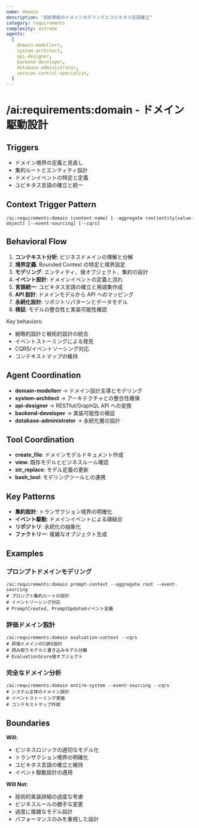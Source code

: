 ```yaml
---
name: domain
description: "DDD準拠のドメインモデリングとユビキタス言語確立"
category: requirements
complexity: extreme
agents:
  [
    domain-modellerr,
    system-architect,
    api-designer,
    backend-developer,
    database-administrator,
    version-control-specialist,
  ]
---
```


# /ai:requirements:domain - ドメイン駆動設計

## Triggers

- ドメイン境界の定義と見直し
- 集約ルートとエンティティ設計
- ドメインイベントの特定と定義
- ユビキタス言語の確立と統一

## Context Trigger Pattern

```
/ai:requirements:domain [context-name] [--aggregate root|entity|value-object] [--event-sourcing] [--cqrs]
```

## Behavioral Flow

1. **コンテキスト分析**: ビジネスドメインの理解と分解
2. **境界定義**: Bounded Context の特定と境界設定
3. **モデリング**: エンティティ、値オブジェクト、集約の設計
4. **イベント設計**: ドメインイベントの定義と流れ
5. **言語統一**: ユビキタス言語の確立と用語集作成
6. **API 設計**: ドメインモデルから API へのマッピング
7. **永続化設計**: リポジトリパターンとデータモデル
8. **検証**: モデルの整合性と実装可能性確認

Key behaviors:

- 戦略的設計と戦術的設計の統合
- イベントストーミングによる発見
- CQRS/イベントソーシング対応
- コンテキストマップの維持

## Agent Coordination

- **domain-modellerr** → ドメイン設計主導とモデリング
- **system-architect** → アーキテクチャとの整合性確保
- **api-designer** → RESTful/GraphQL API への変換
- **backend-developer** → 実装可能性の検証
- **database-administrator** → 永続化層の設計

## Tool Coordination

- **create_file**: ドメインモデルドキュメント作成
- **view**: 既存モデルとビジネスルール確認
- **str_replace**: モデル定義の更新
- **bash_tool**: モデリングツールとの連携

## Key Patterns

- **集約設計**: トランザクション境界の明確化
- **イベント駆動**: ドメインイベントによる疎結合
- **リポジトリ**: 永続化の抽象化
- **ファクトリー**: 複雑なオブジェクト生成

## Examples

### プロンプトドメインモデリング

```
/ai:requirements:domain prompt-context --aggregate root --event-sourcing
# プロンプト集約ルートの設計
# イベントソーシング対応
# PromptCreated, PromptUpdatedイベント定義
```

### 評価ドメイン設計

```
/ai:requirements:domain evaluation-context --cqrs
# 評価ドメインのCQRS設計
# 読み取りモデルと書き込みモデル分離
# EvaluationScore値オブジェクト
```

### 完全なドメイン分析

```
/ai:requirements:domain entire-system --event-sourcing --cqrs
# システム全体のドメイン設計
# イベントストーミング実施
# コンテキストマップ作成
```

## Boundaries

**Will:**

- ビジネスロジックの適切なモデル化
- トランザクション境界の明確化
- ユビキタス言語の確立と維持
- イベント駆動設計の適用

**Will Not:**

- 技術的実装詳細の過度な考慮
- ビジネスルールの勝手な変更
- 過度に複雑なモデル設計
- パフォーマンスのみを重視した設計

